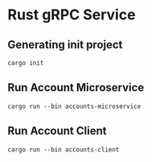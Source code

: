 # Rust gRPC Service

## Generating init project

    cargo init

## Run Account Microservice

    cargo run --bin accounts-microservice

## Run Account Client

    cargo run --bin accounts-client

